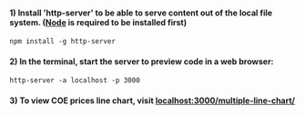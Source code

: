 
#### 1) Install 'http-server' to be able to serve content out of the local file system. ([Node](https://nodejs.org/en/) is required to be installed first)

```npm install -g http-server```

#### 2) In the terminal, start the server to preview code in a web browser:

```http-server -a localhost -p 3000```

#### 3) To view COE prices line chart, visit [localhost:3000/multiple-line-chart/](http://localhost:3000/multiple-line-chart/)

